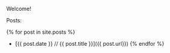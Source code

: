 Welcome!

Posts:

{% for post in site.posts %}
- [{{ post.date }} // {{ post.title }}]({{ post.url}})
{% endfor %}
